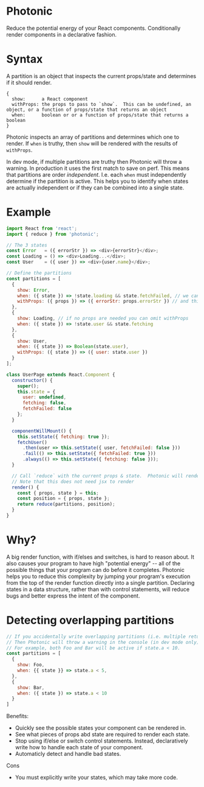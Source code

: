 # Photonic

Reduce the potential energy of your React components.
Conditionally render components in a declarative fashion.

# Syntax

A partition is an object that inspects the current props/state and determines if it should render.
```
{
  show:      a React component
  withProps: the props to pass to `show`.  This can be undefined, an object, or a function of props/state that returns an object
  when:      boolean or or a function of props/state that returns a boolean
}
```

Photonic inspects an array of partitions and determines which one to render.
If `when` is truthy, then `show` will be rendered with the results of `withProps`.

In dev mode, if multiple partitions are truthy then Photonic will throw a warning. In production it uses the first match to save on perf.
This means that partitions are order *independent*.  I.e. each `when` must independently determine if the partition is active.  This helps you to identify when states are actually independent or if they can be combined into a single state.

# Example

```js
import React from 'react';
import { reduce } from 'photonic';

// The 3 states
const Error   = ({ errorStr }) => <div>{errorStr}</div>;
const Loading = () => <div>Loading...</div>;
const User    = ({ user }) => <div>{user.name}</div>;

// Define the partitions
const partitions = [
  {
    show: Error,
    when: ({ state }) => !state.loading && state.fetchFailed, // we can immediately see that this condition only depends on state
    withProps: ({ props }) => ({ errorStr: props.errorStr }) // and this partition only depends on props to render
  },
  {
    show: Loading, // if no props are needed you can omit withProps
    when: ({ state }) => !state.user && state.fetching
  },
  {
    show: User,
    when: ({ state }) => Boolean(state.user),
    withProps: ({ state }) => ({ user: state.user })
  }
];

class UserPage extends React.Component {
  constructor() {
    super();
    this.state = {
      user: undefined,
      fetching: false,
      fetchFailed: false
    };
  }

  componentWillMount() {
    this.setState({ fetching: true });
    fetchUser()
      .then(user => this.setState({ user, fetchFailed: false }))
      .fail(() => this.setState({ fetchFailed: true }))
      .always(() => this.setState({ fetching: false }));
  }

  // Call `reduce` with the current props & state.  Photonic will render the correct partition.
  // Note that this does not need jsx to render
  render() {
    const { props, state } = this;
    const position = { props, state };
    return reduce(partitions, position);
  }
}
```

# Why?
A big render function, with if/elses and switches, is hard to reason about. It also causes your program to have high "potential energy" -- all of the possible things that your program can do before it completes.  Photonic helps you to reduce this complexity by jumping your program's execution from the top of the render function directly into a single partition. Declaring states in a data structure, rather than with control statements, will reduce bugs and better express the intent of the component.

# Detecting overlapping partitions
```js
// If you accidentally write overlapping partitions (i.e. multiple return true for some state)
// Then Photonic will throw a warning in the console (in dev mode only);
// For example, both Foo and Bar will be active if state.a < 10.
const partitions = [
  {
    show: Foo,
    when: {{ state }} => state.a < 5,
  },
  {
    show: Bar,
    when: ({ state }) => state.a < 10
  }
]
```

Benefits:
* Quickly see the possible states your component can be rendered in.
* See what pieces of props abd state are required to render each state.
* Stop using if/else or switch control statements.  Instead, declaratively write how to handle each state of your component.
* Automaticly detect and handle bad states.

Cons
* You must explicitly write your states, which may take more code.
